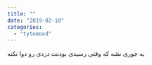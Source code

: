 ```yaml
---
title: ""
date: "2019-02-10"
categories: 
  - "tytomood"
---
```


یه جوری نشه که وقتی رسیدی بودنت دردی رو دوا نکنه
